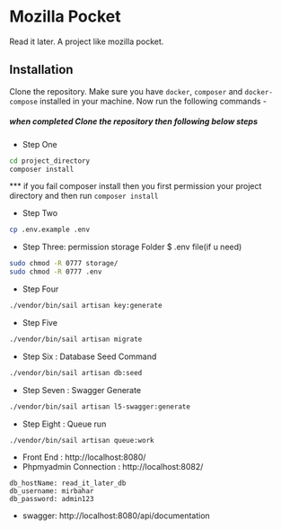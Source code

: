 # Mozilla Pocket
Read it later. A project like mozilla pocket.

## Installation

Clone the repository. Make sure you have `docker`, `composer` and `docker-compose` installed in your machine. Now run the following commands -

##### when completed Clone the repository then following below steps

* Step One

```bash
cd project_directory
composer install
```
*** if you fail composer install then you first permission your project directory and then run ```composer install```

* Step Two
```bash
cp .env.example .env
```

* Step Three: permission storage Folder $ .env file(if u need)
```bash
sudo chmod -R 0777 storage/
sudo chmod -R 0777 .env

```
* Step Four
```bash
./vendor/bin/sail artisan key:generate
```
* Step Five
```bash
./vendor/bin/sail artisan migrate
```
* Step Six : Database Seed Command
```bash
./vendor/bin/sail artisan db:seed
```
* Step Seven : Swagger Generate
```bash
./vendor/bin/sail artisan l5-swagger:generate
```
* Step Eight : Queue run
```bash
./vendor/bin/sail artisan queue:work
```
* Front End : http://localhost:8080/ 
* Phpmyadmin Connection : http://localhost:8082/
```
db_hostName: read_it_later_db
db_username: mirbahar
db_password: admin123
```
* swagger: http://localhost:8080/api/documentation
